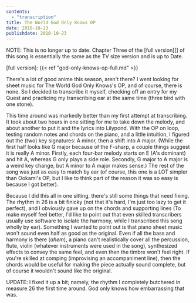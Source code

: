 ```yaml
---
contents:
  - "transcription"
title: The World God Only Knows OP
date: 2010-10-23
publishdate: 2010-10-23
---
```


NOTE: This is no longer up to date. Chapter Three of the [full version][] of
this song is essentially the same as the TV size version and is up to Date.

[full version]: {{< ref "god-only-knows-op-full.md" >}}

There's a lot of good anime this season, aren't there?  I went
looking for sheet music for The World God Only Knows's OP, and of
course, there is none.  So I decided to transcribe it myself,
checking off an entry for my Quest and practicing my transcribing ear at
the same time (three bird with one stone).

This time around was markedly better than my first attempt at
transcribing.  It took about two hours in one sitting for me to take
down the melody, and about another to put it and the lyrics into
Lilypond.  With the OP on loop, testing random notes and chords on the
piano, and a little intuition, I figured out the (two) key signatures: A
minor, then a shift into A major.  (While the first half looks like G
major because of the F-sharp, a couple things suggest it is really A
minor.  Firstly, each four-bar melody starts on E (A's dominant) and hit
A, whereas G only plays a side role.  Secondly, G major to A major is a
weird key change, but A minor to A major makes sense.)  The rest of the
song was just as easy to match by ear (of course, this one is a LOT
simpler than Ookami's OP, but I like to think part of the reason it was
so easy is because I got better).

Because I did this all in one sitting, there's still some things that
need fixing.  The rhythm in 26 is a bit finicky (not that it's hard, I'm
just too lazy to get it perfect), and I obviously gave up on the chords
and supporting lines (To make myself feel better, I'd like to point out
that even skilled transcribers usually use software to isolate the
harmony, while I transcribed this song wholly by ear).  Something I
wanted to point out is that piano sheet music won't sound even half as
good as the original.  Even if all the bass and harmony is there
(*ahem*), a piano can't realistically cover all the percussion, flute,
violin (whatever instruments were used in the song), synthesized effects
to convey the same feel, and even then the timbre won't feel right.  If
you're skilled at comping (improvising an accompaniment line), then the
chords would be useful for making the piece actually sound complete, but
of course it wouldn't sound like the original.

UPDATE: I fixed it up a bit; namely, the rhythm I completely butchered
in measure 26 the first time around. God only knows how embarrassing
that was.
